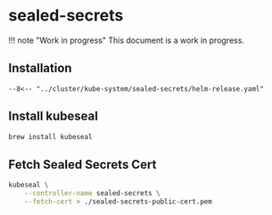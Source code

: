 # sealed-secrets

!!! note "Work in progress" This document is a work in progress.

## Installation

```
--8<--​ "../cluster/kube-system/sealed-secrets/helm-release.yaml"
```

## Install kubeseal

```sh
brew install kubeseal
```

## Fetch Sealed Secrets Cert

```sh
kubeseal \
    --controller-name sealed-secrets \
    --fetch-cert > ./sealed-secrets-public-cert.pem
```
